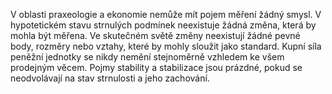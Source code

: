 <emphasis level="moderate">V oblasti praxeologie a ekonomie nemůže mít pojem měření žádný smysl.</emphasis><break time="0.5s"/> V hypotetickém stavu strnulých podmínek neexistuje žádná změna,<break time="0.3s"/> která by mohla být měřena.<break time="0.5s"/> Ve skutečném světě změny neexistují žádné pevné body,<break time="0.3s"/> rozměry nebo vztahy,<break time="0.3s"/> které by mohly sloužit jako standard.<break time="0.5s"/> <prosody rate="95%">Kupní síla peněžní jednotky se nikdy nemění stejnoměrně<break time="0.3s"/> vzhledem ke všem prodejným věcem.</prosody><break time="0.5s"/> <emphasis level="strong">Pojmy stability a stabilizace jsou prázdné,</emphasis><break time="0.3s"/> pokud se neodvolávají na stav strnulosti a jeho zachování. 